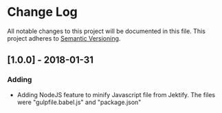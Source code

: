 # Change Log

All notable changes to this project will be documented in this file.
This project adheres to [Semantic Versioning](http://semver.org/).

## [1.0.0] - 2018-01-31
### Adding
- Adding NodeJS feature to minify Javascript file from Jektify.
  The files were "gulpfile.babel.js" and "package.json"
